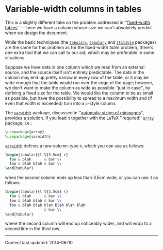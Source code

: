 # Variable-width columns in tables

This is a slightly different take on the problem addressed in
''[fixed-width tables](./FAQ-fixwidtab.html)''&nbsp;&mdash; here we have
a column whose size we can't absolutely predict when we design the
document.

While the basic techniques (the [`tabularx`](http://ctan.org/pkg/tabularx), [`tabulary`](http://ctan.org/pkg/tabulary)
and [`ltxtable`](http://ctan.org/pkg/ltxtable) packages) are the same for this problem as for the
fixed-width _table_ problem, there's one extra tool that we can
call to our aid, which may be preferable in some situations.

Suppose we have data in one column which we read from an external
source, and the source itself isn't entirely predictable.  The data in
the column may end up pretty narrow in every row of the table, or it
may be wide enough that the table would run over the edge of the page;
however, we don't want to make the column as wide as possible ''just
in case'', by defining a fixed size for the table.  We would like the
column to be as small as possible, but have the possibility to spread
to a maximum width and (if even that width is exceeded) turn into a
`p`-style column.

The [`varwidth`](http://ctan.org/pkg/varwidth) package, discussed in 
''[automatic sizing of minipages](./FAQ-varwidth.html)'', provides
a solution.  If you load it together with the LaTeX ''required''
[`array`](http://ctan.org/pkg/array) package, i.e.:
```latex
\usepackage{array}
\usepackage{varwidth}
```
[`varwidth`](http://ctan.org/pkg/varwidth) defines a new column-type `V`, which you
can use as follows:
```latex
\begin{tabular}{l V{3.5cm} r}
  foo & blah      & bar \\
  foo & blah blah & bar \\
\end{tabular}
```
when the second column ends up less than 3.5cm wide;
or you can use it as follows:
```latex
\begin{tabular}{l V{3.5cm} r}
  foo & blah      & bar \\
  foo & blah blah & bar \\
  foo & blah blah blah blah blah blah
                  & bar \\
\end{tabular}
```
where the second column will end up noticeably wider, and will wrap to
a second line in the third row.


----

Content last updated: 2014-06-10
